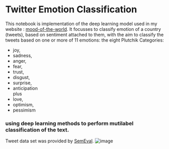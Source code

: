# Twitter Emotion Classification
This notebook is implementation of the deep learning model used in my website : [mood-of-the-world](https://mood-of-the-world-327216.web.app). It focusses to classify emotion of a country (tweets), based on sentiment attached to them, with the aim to classify the tweets based on one or more of 11 emotions: the eight Plutchik Categories:

- joy,
- sadness,
- anger,
- fear,
- trust,
- disgust,
- surprise,
- anticipation </br> plus
 - love,
- optimism,
- pessimism
### using deep learning methods to perform mutilabel classification of the text.
Tweet data set was provided by [SemEval]().
![image](https://user-images.githubusercontent.com/44321146/141060672-65b29362-25c7-4bb3-b5fe-c8aab0ae73b7.png)

